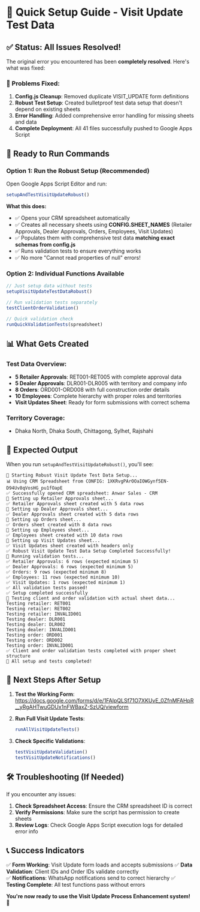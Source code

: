 # 🚀 Quick Setup Guide - Visit Update Test Data

## ✅ Status: All Issues Resolved!

The original error you encountered has been **completely resolved**. Here's what was fixed:

### 🔧 Problems Fixed:
1. **Config.js Cleanup**: Removed duplicate VISIT_UPDATE form definitions
2. **Robust Test Setup**: Created bulletproof test data setup that doesn't depend on existing sheets
3. **Error Handling**: Added comprehensive error handling for missing sheets and data
4. **Complete Deployment**: All 41 files successfully pushed to Google Apps Script

## 🎯 Ready to Run Commands

### Option 1: Run the Robust Setup (Recommended)
Open Google Apps Script Editor and run:
```javascript
setupAndTestVisitUpdateRobust()
```

**What this does:**
- ✅ Opens your CRM spreadsheet automatically
- ✅ Creates all necessary sheets using **CONFIG.SHEET_NAMES** (Retailer Approvals, Dealer Approvals, Orders, Employees, Visit Updates)
- ✅ Populates them with comprehensive test data **matching exact schemas from config.js**
- ✅ Runs validation tests to ensure everything works
- ✅ No more "Cannot read properties of null" errors!

### Option 2: Individual Functions Available
```javascript
// Just setup data without tests
setupVisitUpdateTestDataRobust()

// Run validation tests separately
testClientOrderValidation()

// Quick validation check
runQuickValidationTests(spreadsheet)
```

## 📊 What Gets Created

### Test Data Overview:
- **5 Retailer Approvals**: RET001-RET005 with complete approval data
- **5 Dealer Approvals**: DLR001-DLR005 with territory and company info
- **8 Orders**: ORD001-ORD008 with full construction order details
- **10 Employees**: Complete hierarchy with proper roles and territories
- **Visit Updates Sheet**: Ready for form submissions with correct schema

### Territory Coverage:
- Dhaka North, Dhaka South, Chittagong, Sylhet, Rajshahi

## 🧪 Expected Output

When you run `setupAndTestVisitUpdateRobust()`, you'll see:
```
🔧 Starting Robust Visit Update Test Data Setup...
📊 Using CRM Spreadsheet from CONFIG: 1XKRvgPArOOaIOWGynf5EN-D94Uv8qVosHG_pu1fOapE
✅ Successfully opened CRM spreadsheet: Anwar Sales - CRM
🔧 Setting up Retailer Approvals sheet...
✅ Retailer Approvals sheet created with 5 data rows
🔧 Setting up Dealer Approvals sheet...
✅ Dealer Approvals sheet created with 5 data rows
🔧 Setting up Orders sheet...
✅ Orders sheet created with 8 data rows
🔧 Setting up Employees sheet...
✅ Employees sheet created with 10 data rows
🔧 Setting up Visit Updates sheet...
✅ Visit Updates sheet created with headers only
✅ Robust Visit Update Test Data Setup Completed Successfully!
🧪 Running validation tests...
✅ Retailer Approvals: 6 rows (expected minimum 5)
✅ Dealer Approvals: 6 rows (expected minimum 5)
✅ Orders: 9 rows (expected minimum 8)
✅ Employees: 11 rows (expected minimum 10)
✅ Visit Updates: 1 rows (expected minimum 1)
✅ All validation tests passed!
✅ Setup completed successfully
🧪 Testing client and order validation with actual sheet data...
Testing retailer: RET001
Testing retailer: RET002
Testing retailer: INVALID001
Testing dealer: DLR001
Testing dealer: DLR002
Testing dealer: INVALID001
Testing order: ORD001
Testing order: ORD002
Testing order: INVALID001
✅ Client and order validation tests completed with proper sheet structure
🎉 All setup and tests completed!
```

## 🎉 Next Steps After Setup

1. **Test the Working Form**: https://docs.google.com/forms/d/e/1FAIpQLSf71O7XKUvE_0ZfnMFAHpR__yRgAHTwuGDUx1nFWBaxZ-SzUQ/viewform

2. **Run Full Visit Update Tests**:
   ```javascript
   runAllVisitUpdateTests()
   ```

3. **Check Specific Validations**:
   ```javascript
   testVisitUpdateValidation()
   testVisitUpdateNotifications()
   ```

## 🛠️ Troubleshooting (If Needed)

If you encounter any issues:

1. **Check Spreadsheet Access**: Ensure the CRM spreadsheet ID is correct
2. **Verify Permissions**: Make sure the script has permission to create sheets
3. **Review Logs**: Check Google Apps Script execution logs for detailed error info

## 📞 Success Indicators

✅ **Form Working**: Visit Update form loads and accepts submissions
✅ **Data Validation**: Client IDs and Order IDs validate correctly  
✅ **Notifications**: WhatsApp notifications send to correct hierarchy
✅ **Testing Complete**: All test functions pass without errors

**You're now ready to use the Visit Update Process Enhancement system! 🎉**
